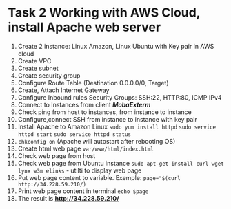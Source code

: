 # Task 2 Working with AWS Cloud, install Apache web server
1. Create 2 instance: Linux Amazon, Linux Ubuntu with Key pair in AWS cloud
2. Create VPC 
3. Create subnet
4. Create security group
5. Configure Route Table (Destination 0.0.0.0/0, Target<your Internet Gateway>)
6. Create, Attach Internet Gateway
7. Configure Inbound rules Security Groups: SSH:22, HTTP:80, ICMP IPv4
8. Connect to Instances from client **_MobaExterm_**
9. Check ping from host to instances, from instance to instance
10. Configure,connect SSH from instance to instance with key pair
11. Install Apache to Amazon Linux ```sudo yum install httpd``` ```sudo service httpd start``` ```sudo service httpd status``` 
12. ```chkconfig on``` (Apache will autostart after rebooting OS)
13. Create html web page ```var/www/html/index.html```
14. Check web page from host
15. Check web page from Ubuntu instance ```sudo apt-get install curl wget lynx w3m elinks``` - utilti to display web page
16. Put web page content to variable. Exemple: ``` page="$(curl http://34.228.59.210/) ```
17. Print web page content in terminal ```echo $page```
18. The result is **http://34.228.59.210/**
